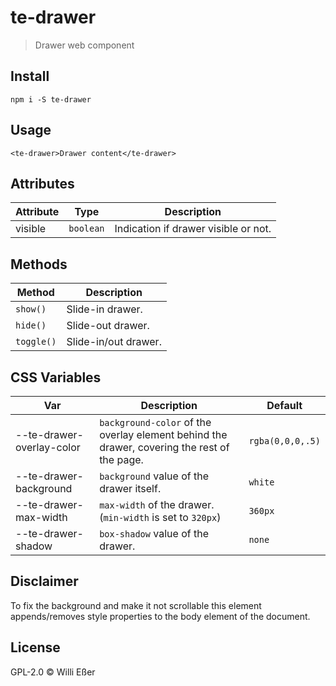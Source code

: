 # te-drawer

> Drawer web component

## Install

```
npm i -S te-drawer
```

## Usage

```
<te-drawer>Drawer content</te-drawer>
```

## Attributes

| Attribute | Type | Description |
|---|---|---|
| visible | `boolean` | Indication if drawer visible or not. |

## Methods

| Method | Description |
|---|---|
| `show()` | Slide-in drawer. |
| `hide()` | Slide-out drawer. |
| `toggle()` | Slide-in/out drawer. |

## CSS Variables

| Var | Description | Default |
|---|---|---|
| --te-drawer-overlay-color | `background-color` of the overlay element behind the drawer, covering the rest of the page. | `rgba(0,0,0,.5)` |
| --te-drawer-background | `background` value of the drawer itself. | `white` |
| --te-drawer-max-width | `max-width` of the drawer. (`min-width` is set to `320px`) | `360px` |
| --te-drawer-shadow | `box-shadow` value of the drawer. | `none` |

## Disclaimer

To fix the background and make it not scrollable this element appends/removes style properties to the body element of the document.

## License

GPL-2.0 © Willi Eßer
